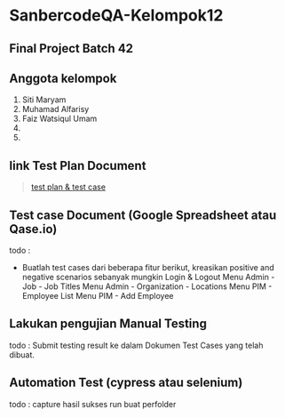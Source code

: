 # SanbercodeQA-Kelompok12

## Final Project Batch 42

## Anggota kelompok 
1. Siti Maryam
2. Muhamad Alfarisy
3. Faiz Watsiqul Umam
4.
5.

## link Test Plan Document
> [test plan & test case](https://docs.google.com/spreadsheets/d/1eurwnt4aiFZ-UWeg9p5dUUrNOFUXPG-fiMQjbWtpXjI/edit#gid=169398898)

## Test case Document (Google Spreadsheet atau Qase.io)

todo :
- Buatlah test cases dari beberapa fitur berikut, kreasikan positive and negative scenarios sebanyak mungkin
Login & Logout
Menu Admin - Job - Job Titles
Menu Admin - Organization - Locations
Menu PIM - Employee List
Menu PIM - Add Employee


## Lakukan pengujian Manual Testing
todo : Submit testing result ke dalam Dokumen Test Cases yang telah dibuat.

## Automation Test  (cypress atau selenium)
todo : capture hasil sukses run buat perfolder
